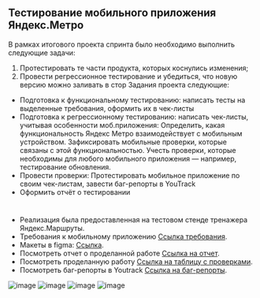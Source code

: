 ## Тестирование мобильного приложения Яндекс.Метро
В рамках итогового проекта спринта было необходимо выполнить следующие задачи:
1. Протестировать те части продукта, которых коснулись изменения;
2. Провести регрессионное тестирование и убедиться, что новую версию можно заливать в стор
Задания проекта следующие:
- Подготовка к функциональному тестированию: написать тесты на выделенные требования, оформить их в чек-листы
- Подготовка к регрессионному тестированию: написать чек-листы, учитывая особенности моб.приложения: Определить, какая функциональность Яндекс Метро взаимодействует с мобильным устройством. Зафиксировать мобильные проверки, которые связаны с этой функциональностью. Учесть проверки, которые необходимы для любого мобильного приложения — например, тестирование обновления.
- Провести проверки: Протестировать мобильное приложение по своим чек-листам, завести баг-репорты в YouTrack
- Оформить отчёт о тестировании
#
- Реализация была предоставленная на тестовом стенде тренажера Яндекс.Маршруты.
- Требования к мобильному приложению [Ссылка требования](https://code.s3.yandex.net/qa/files/Yandex_metro.pdf).
- Макеты в figma: [Ссылка](https://www.figma.com/file/RzH5SqcLWrIPnQQW2fmitu/Metro-Dev?node-id=0%3A1).
- Посмотреть отчет о проделанной работе [Ссылка на отчет](https://docs.google.com/document/d/1yYR2m-wNQ7vrBRuWB5mS2OXsa_yC90MWK7c-jwyYNdA/edit).
- Посмотреть проделанную работу [Ссылка на таблицу с проверками](https://docs.google.com/spreadsheets/d/1k8d8pdE4qYCvzzuUvIYpqJn4y7kR2FDsxTA18kuAgKM/edit?gid=899462569#gid=899462569).
- Посмотреть баг-репорты в Youtrack [Ссылка на баг-репорты](https://testinggroup.youtrack.cloud/issues?q=tag:%20%7BSprint_3%7D).

![image](https://github.com/user-attachments/assets/942430d7-7e3e-49c1-b121-cb6601760124)
![image](https://github.com/user-attachments/assets/855535d1-24de-48c0-b125-06a70c66cb34)
![image](https://github.com/user-attachments/assets/7b2c45cb-1ebc-4b67-bec2-9256e9a4d3f7)
![image](https://github.com/user-attachments/assets/e99f115f-e80d-4d9c-ac23-e52b99c93e3f)

